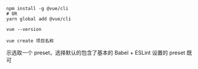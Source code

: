 ```shell
npm install -g @vue/cli
# OR
yarn global add @vue/cli

vue --version
```

```shell
vue create 项目名称
```
示选取一个 preset，选择默认的包含了基本的 Babel + ESLint 设置的 preset 既可